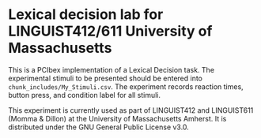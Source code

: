 # Lexical decision lab for LINGUIST412/611 University of Massachusetts

This is a PCIbex implementation of a Lexical Decision task. The experimental stimuli to be presented should be entered into `chunk_includes/My_Stimuli.csv`. The experiment records reaction times, button press, and condition label for all stimuli.

This experiment is currently used as part of LINGUIST412 and LINGUIST611 (Momma & Dillon) at the University of Massachusetts Amherst. It is distributed under the GNU General Public License v3.0. 
